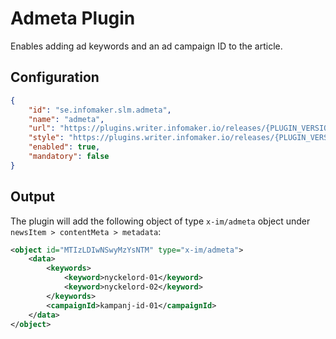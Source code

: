 # Admeta Plugin

Enables adding ad keywords and an ad campaign ID to the article.

## Configuration
```json
{
    "id": "se.infomaker.slm.admeta",
    "name": "admeta",
    "url": "https://plugins.writer.infomaker.io/releases/{PLUGIN_VERSION}/slm-admeta.js",
    "style": "https://plugins.writer.infomaker.io/releases/{PLUGIN_VERSION}/slm-admeta.css",
    "enabled": true,
    "mandatory": false
}
```

## Output
The plugin will add the following object of type `x-im/admeta` object under `newsItem > contentMeta > metadata`:

```xml
<object id="MTIzLDIwNSwyMzYsNTM" type="x-im/admeta">
    <data>
        <keywords>
            <keyword>nyckelord-01</keyword>
            <keyword>nyckelord-02</keyword>
        </keywords>
        <campaignId>kampanj-id-01</campaignId>
    </data>
</object>
```
